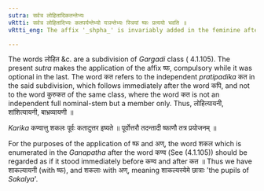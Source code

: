 ```yaml
---
sutra: सर्वत्र लोहितादिकतन्तेभ्यः
vRtti: सर्वत्र लोहितादिभ्यः कतपर्यन्तेभ्यो यञन्तेभ्यः स्त्रियां ष्फः प्रत्ययो भवति ॥
vRtti_eng: The affix '_shpha_' is invariably added in the feminine after the words beginning with '_lohita_' and ending with '_kata_', when they take the affix _yan_.

---
```

The words लोहित &c. are a subdivision of _Gargadi_ class ( 4.1.105). The present _sutra_ makes the application of the affix ष्फ, compulsory while it was optional in the last. The word कत refers to the independent _pratipadika_ कत in the said subdivision, which follows immediately after the word कपि, and not to the word कुरुकत of the same class, where the word कत is not an independent full nominal-stem but a member only. Thus, लोहित्यायनी, शांशित्यायनी,  बाभ्रव्यायणी ॥

_Karika_ कण्वात्तु शकलः पूर्वः कतादुत्तर इष्यते ॥
पूर्वोत्तरौ तदन्तादी ष्फाणौ तत्र प्रयोजनम् ॥

For the purposes of the application of ष्फ and अण्, the word शकल which is enumerated in the _Ganapatha_ after the word कण्व (See (4.1.105)) should be regarded as if it stood immediately before कण्व and after कत ॥ Thus we have शाकल्यायनी (with ष्फ), and शकलाः with अण्, meaning शाकल्यस्येमे छात्राः 'the pupils of _Sakalya_'.